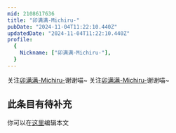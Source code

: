 ```yaml
---
mid: 2108617636
title: "卯满满-Michiru-"
pubDate: "2024-11-04T11:22:10.440Z"
updatedDate: "2024-11-04T11:22:10.440Z"
profile:
  {
    Nickname: ["卯满满-Michiru-"],
  }
---
```


关注[卯满满-Michiru-](https://space.bilibili.com/2108617636)谢谢喵~ 关注[卯满满-Michiru-](https://space.bilibili.com/2108617636)谢谢喵~

## 此条目有待补充
你可以在[这里](https://github.com/Yuhanawa/VTuber.ICU-Content/edit/master/v/卯满满-Michiru-/index.md)编辑本文
